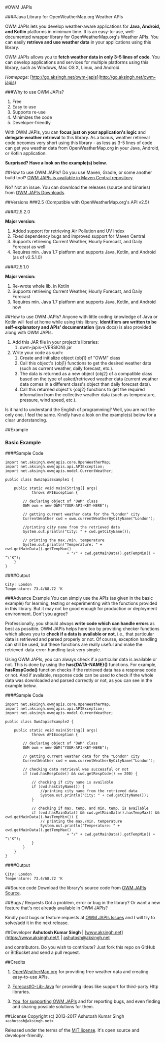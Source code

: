 #OWM JAPIs

####Java Library for OpenWeatherMap.org Weather APIs

OWM JAPIs lets you develop weather-aware applications for **Java, Android, and Kotlin** platforms in minimum time. It is an easy-to-use, well-documented wrapper library for OpenWeatherMap.org's Weather APIs. You can easily **retrieve and use weather data** in your applications using this library.

OWM JAPIs allows you to **fetch weather data in only 3-5 lines of code**. You can develop applications and services for multiple platforms using this library, such as Windows, Mac OS X, Linux, and Android.

*Homepage:* [http://go.aksingh.net/owm-japis](http://go.aksingh.net/owm-japis)



###Why to use OWM JAPIs?
1. Free
2. Easy to use
3. Supports re-use
4. Minimizes the code
5. Developer-friendly

With OWM JAPIs, you can **focus just on your application's logic** and **delegate weather retrieval** to this library. As a bonus, weather retrieval code becomes very short using this library - as less as 3-5 lines of code can get you weather data from OpenWeatherMap.org in your Java, Android, or Kotlin application.

**Surprised? Have a look on the example(s) below.**



##How to use OWM JAPIs?
Do you use Maven, Gradle, or some another build tool? [OWM JAPIs is available in Maven Central repository](http://search.maven.org/#search%7Cga%7C1%7Cowm-japis).

No? Not an issue. You can download the releases (source and binaries) from [OWM JAPIs Downloads](http://go.aksingh.net/owm-japis-dloads).



##Versions
###2.5 (Compatible with OpenWeatherMap.org's API v2.5)


####2.5.2.0

**Major version:**

1. Added support for retrieving Air Pollution and UV Index
2. Fixed dependency bugs and improved support for Maven Central
3. Supports retrieving Current Weather, Hourly Forecast, and Daily Forecast as well
4. Requires min. Java 1.7 platform and supports Java, Kotlin, and Android (as of v2.5.1.0)


####2.5.1.0

**Major version:**

1. Re-wrote whole lib. in Kotlin
2. Supports retrieving Current Weather, Hourly Forecast, and Daily Forecast
3. Requires min. Java 1.7 platform and supports Java, Kotlin, and Android now



##How to use OWM JAPIs?
Anyone with little coding knowledge of Java or Kotlin will feel at home while using this library.  **Identifiers are written to be self-explanatory and APIs' documentation** (java docs) is also provided along with OWM JAPIs.

1. Add this JAR file in your project's libraries:
    1. owm-japis-{VERSION}.jar
2. Write your code as such:
    1. Create and initialize object {obj1} of "OWM" class
    2. Call this object's {obj1} functions to get the desired weather data (such as current weather, daily forecast, etc.).
    3. The data is returned as a new object {obj2} of a compatible class based on the type of asked/retrieved weather data (current weather data comes in a different class's object than daily forecast data).
    3. Call this returned object's {obj2} functions to get the required information from the collective weather data (such as temperature, pressure, wind speed, etc.).

Is it hard to understand the English of programming? Well, you are not the only one. I feel the same. Kindly have a look on the example(s) below for a clear understanding.



##Example
### Basic Example
####Sample Code

    import net.aksingh.owmjapis.core.OpenWeatherMap;
    import net.aksingh.owmjapis.api.APIException;
    import net.aksingh.owmjapis.model.CurrentWeather;
    
    public class OwmJapisExample1 {
    
        public static void main(String[] args)
                throws APIException {
                
            // declaring object of "OWM" class
            OWM owm = new OWM("YOUR-API-KEY-HERE");
    
            // getting current weather data for the "London" city
            CurrentWeather cwd = owm.currentWeatherByCityName("London");
    
            //printing city name from the retrieved data
            System.out.println("City: " + cwd.getCityName());
            
            // printing the max./min. temperature
            System.out.println("Temperature: " + cwd.getMainData().getTempMax()
                                + "/" + cwd.getMainData().getTempMin() + "\'K");
        }
    }

####Output

    City: London
    Temperature: 73.4/68.72 'K


###Advance Example
You can simply use the APIs (as given in the basic example) for learning, testing or experimenting with the functions provided in this library. But it may not be good enough for production or deployment environment. Don't you agree?

Professionally, you should always **write code which can handle errors** as best as possible. OWM JAPIs helps here too by providing checker functions which allows you to **check if a data is available or not**, i.e., that particular data is retrieved and parsed properly or not. Of course, exception handling can still be used, but these functions are really useful and make the retrieved-data-error-handling task very simple.

Using OWM JAPIs, you can always check if a particular data is available or not. This is done by using the **has{DATA-NAME}()** functions. For example, **hasRespCode()** function checks if the retrieved data has a response code or not. And if available, response code can be used to check if the whole data was downloaded and parsed correctly or not, as you can see in the example below.

####Sample Code

    import net.aksingh.owmjapis.core.OpenWeatherMap;
    import net.aksingh.owmjapis.api.APIException;
    import net.aksingh.owmjapis.model.CurrentWeather;
    
    public class OwmJapisExample2 {
    
        public static void main(String[] args)
                throws APIException {
            
            // declaring object of "OWM" class
            OWM owm = new OWM("YOUR-API-KEY-HERE");
    
            // getting current weather data for the "London" city
            CurrentWeather cwd = owm.currentWeatherByCityName("London");
            
            // checking data retrieval was successful or not
            if (cwd.hasRespCode() && cwd.getRespCode() == 200) {
            
                // checking if city name is available
                if (cwd.hasCityName()) {
                    //printing city name from the retrieved data
                    System.out.println("City: " + cwd.getCityName());
                }
                
                // checking if max. temp. and min. temp. is available
                if (cwd.hasMainData() && cwd.getMainData().hasTempMax() && cwd.getMainData().hasTempMin()) {
                    // printing the max./min. temperature
                    System.out.println("Temperature: " + cwd.getMainData().getTempMax()
                                + "/" + cwd.getMainData().getTempMin() + "\'K");
                }
            }
        }
    }

####Output

    City: London
    Temperature: 73.4/68.72 'K



##Source code
Download the library's source code from [OWM JAPIs Source](http://go.aksingh.net/owm-japis-src).



##Bugs / Requests
Got a problem, error or bug in the library? Or want a new feature that's not already available in OWM JAPIs?

Kindly post bugs or feature requests at [OWM JAPIs Issues](http://go.aksingh.net/owm-japis-bugs) and I will try to solve/add it in the next release.



##Developer
**Ashutosh Kumar Singh** | [www.aksingh.net](https://www.aksingh.net/) | [ashutosh@aksingh.net](mailto:ashutosh@aksingh.net)

and contributors. Do you wish to contribute? Just fork this repo on GitHub or BitBucket and send a pull request.


##Credits
1. [OpenWeatherMap.org](https://openweathermap.org/)
for providing free weather data and creating easy-to-use APIs.

2. [ForecastIO-Lib-Java](https://github.com/dvdme/forecastio-lib-java)
for providing ideas like support for third-party Http libraries.

3. [You, for supporting OWM JAPIs](https://code.aksingh.net/owm-japis/issues)
and for reporting bugs, and even finding and sharing possible solutions for them.



##License
Copyright (c) 2013-2017 Ashutosh Kumar Singh `<ashutosh@aksingh.net>`
  
Released under the terms of the [MIT license](https://opensource.org/licenses/MIT). It's open source and developer-friendly.

